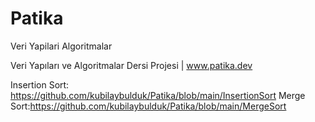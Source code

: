 # Patika

Veri Yapilari Algoritmalar

Veri Yapıları ve Algoritmalar Dersi Projesi | www.patika.dev

Insertion Sort: https://github.com/kubilaybulduk/Patika/blob/main/InsertionSort
Merge Sort:https://github.com/kubilaybulduk/Patika/blob/main/MergeSort 
